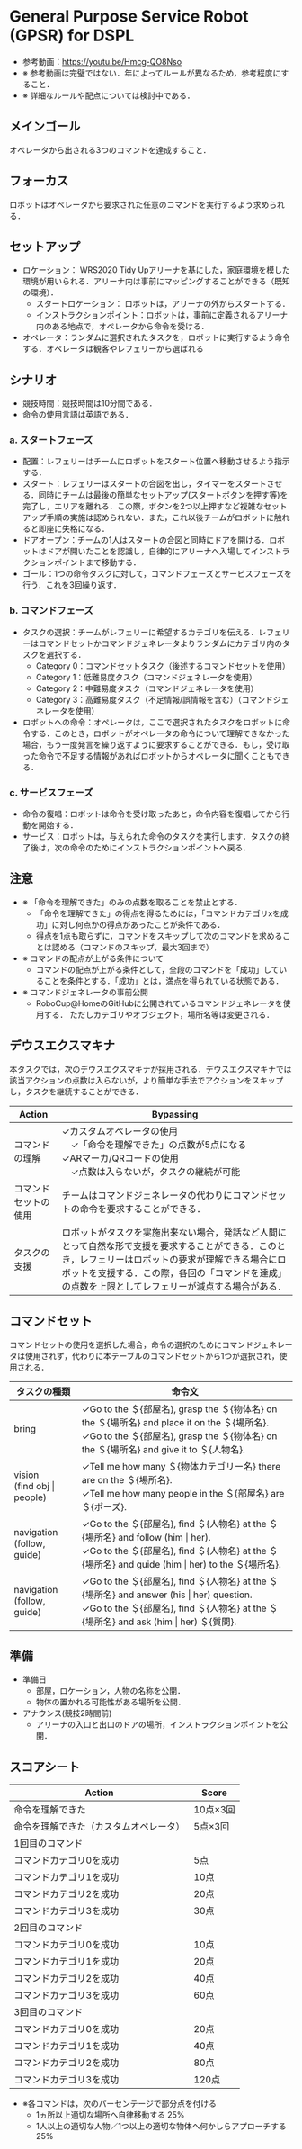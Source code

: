 # General Purpose Service Robot (GPSR) for DSPL
- 参考動画：https://youtu.be/Hmcg-QO8Nso
- ※ 参考動画は完璧ではない．年によってルールが異なるため，参考程度にすること．
- ※ 詳細なルールや配点については検討中である．


## メインゴール
オペレータから出される3つのコマンドを達成すること．

## フォーカス
ロボットはオペレータから要求された任意のコマンドを実行するよう求められる．

## セットアップ
- ロケーション： WRS2020 Tidy Upアリーナを基にした，家庭環境を模した環境が用いられる．アリーナ内は事前にマッピングすることができる（既知の環境）．
  - スタートロケーション： ロボットは，アリーナの外からスタートする．
  - インストラクションポイント：ロボットは，事前に定義されるアリーナ内のある地点で，オペレータから命令を受ける．
- オペレータ：ランダムに選択されたタスクを，ロボットに実行するよう命令する．オペレータは観客やレフェリーから選ばれる


## シナリオ
- 競技時間：競技時間は10分間である．
- 命令の使用言語は英語である．

### a. スタートフェーズ
- 配置：レフェリーはチームにロボットをスタート位置へ移動させるよう指示する．
- スタート：レフェリーはスタートの合図を出し，タイマーをスタートさせる．同時にチームは最後の簡単なセットアップ(スタートボタンを押す等)を完了し，エリアを離れる．この際，ボタンを2つ以上押すなど複雑なセットアップ手順の実施は認められない．また，これ以後チームがロボットに触れると即座に失格になる．
- ドアオープン：チームの1人はスタートの合図と同時にドアを開ける．ロボットはドアが開いたことを認識し，自律的にアリーナへ入場してインストラクションポイントまで移動する．
- ゴール：1つの命令タスクに対して，コマンドフェーズとサービスフェーズを行う．これを3回繰り返す．


### b. コマンドフェーズ
- タスクの選択：チームがレフェリーに希望するカテゴリを伝える．レフェリーはコマンドセットかコマンドジェネレータよりランダムにカテゴリ内のタスクを選択する．
  - Category 0：コマンドセットタスク（後述するコマンドセットを使用）
  - Category 1：低難易度タスク（コマンドジェネレータを使用）
  - Category 2：中難易度タスク（コマンドジェネレータを使用）
  - Category 3：高難易度タスク（不足情報/誤情報を含む）（コマンドジェネレータを使用）
- ロボットへの命令：オペレータは，ここで選択されたタスクをロボットに命令する．このとき，ロボットがオペレータの命令について理解できなかった場合，もう一度発言を繰り返すように要求することができる．もし，受け取った命令で不足する情報があればロボットからオペレータに聞くこともできる．


### c. サービスフェーズ
- 命令の復唱：ロボットは命令を受け取ったあと，命令内容を復唱してから行動を開始する．
- サービス：ロボットは，与えられた命令のタスクを実行します．タスクの終了後は，次の命令のためにインストラクションポイントへ戻る．

## 注意
- ※ 「命令を理解できた」のみの点数を取ることを禁止とする．
  - 「命令を理解できた」の得点を得るためには，「コマンドカテゴリxを成功」に対し何点かの得点があったことが条件である．
  - 得点を1点も取らずに，コマンドをスキップして次のコマンドを求めることは認める（コマンドのスキップ，最大3回まで）
- ※ コマンドの配点が上がる条件について
  - コマンドの配点が上がる条件として，全段のコマンドを「成功」していることを条件とする．「成功」とは，満点を得られている状態である．
- ※ コマンドジェネレータの事前公開
  - RoboCup@HomeのGitHubに公開されているコマンドジェネレータを使用する． ただしカテゴリやオブジェクト，場所名等は変更される．


## デウスエクスマキナ
本タスクでは，次のデウスエクスマキナが採用される．デウスエクスマキナでは該当アクションの点数は入らないが，より簡単な手法でアクションをスキップし，タスクを継続することができる．

| Action | Bypassing |
| --- | --- |
| コマンドの理解 |✓カスタムオペレータの使用<br>　✓「命令を理解できた」の点数が5点になる<br>✓ARマーカ/QRコードの使用<br>　✓点数は入らないが，タスクの継続が可能 |
| コマンドセットの使用 | チームはコマンドジェネレータの代わりにコマンドセットの命令を要求することができる． |
| タスクの支援 | ロボットがタスクを実施出来ない場合，発話など人間にとって自然な形で支援を要求することができる．このとき，レフェリーはロボットの要求が理解できる場合にロボットを支援する．この際，各回の「コマンドを達成」の点数を上限としてレフェリーが減点する場合がある． |

## コマンドセット
コマンドセットの使用を選択した場合，命令の選択のためにコマンドジェネレータは使用されず，代わりに本テーブルのコマンドセットから1つが選択され，使用される．

| タスクの種類 | 命令文 |
| --- | --- |
| bring |✓Go to the ＄{部屋名}, grasp the ＄{物体名} on the ＄{場所名} and place it on the ＄{場所名}.<br>✓Go to the ＄{部屋名}, grasp the ＄{物体名} on the ＄{場所名} and give it to ＄{人物名}. |
| vision<br>(find obj \| people) | ✓Tell me how many ＄{物体カテゴリー名} there are on the ＄{場所名}.<br>✓Tell me how many people in the ＄{部屋名} are ＄{ポーズ}. |
| navigation<br>(follow, guide) | ✓Go to the ＄{部屋名}, find ＄{人物名} at the ＄{場所名} and follow (him \| her).<br>✓Go to the ＄{部屋名}, find ＄{人物名} at the ＄{場所名} and guide (him \| her) to the ＄{場所名}. |
| navigation<br>(follow, guide) | ✓Go to the ＄{部屋名}, find ＄{人物名} at the ＄{場所名} and answer (his \| her) question. <br> ✓Go to the ＄{部屋名}, find ＄{人物名} at the ＄{場所名} and ask (him \| her) ＄{質問}. |

## 準備
- 準備日
  - 部屋，ロケーション，人物の名称を公開．
  - 物体の置かれる可能性がある場所を公開．
- アナウンス(競技2時間前)
  - アリーナの入口と出口のドアの場所，インストラクションポイントを公開．


## スコアシート
| Action | Score |
| --- | --- |
| 命令を理解できた | 10点×3回 |
| 命令を理解できた（カスタムオペレータ） | 5点×3回 |
| 1回目のコマンド | 　 |
| コマンドカテゴリ0を成功 | 5点 |
| コマンドカテゴリ1を成功 | 10点 |
| コマンドカテゴリ2を成功 | 20点 |
| コマンドカテゴリ3を成功 | 30点 |
| 2回目のコマンド | 　 |
| コマンドカテゴリ0を成功 | 10点 |
| コマンドカテゴリ1を成功 | 20点 |
| コマンドカテゴリ2を成功 | 40点 |
| コマンドカテゴリ3を成功 | 60点 |
| 3回目のコマンド | 　 |
| コマンドカテゴリ0を成功 | 20点 |
| コマンドカテゴリ1を成功 | 40点 |
| コマンドカテゴリ2を成功 | 80点 |
| コマンドカテゴリ3を成功 | 120点 |

- ※各コマンドは，次のパーセンテージで部分点を付ける
  - 1ヵ所以上適切な場所へ自律移動する 25%
  - 1人以上の適切な人物／1つ以上の適切な物体へ何かしらアプローチする 25%
